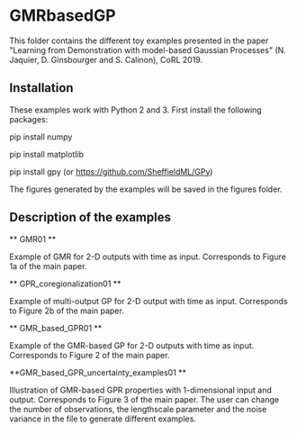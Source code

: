 # GMRbasedGP
This folder contains the different toy examples presented in the paper "Learning from Demonstration with model-based Gaussian Processes" (N. Jaquier, D. Ginsbourger and S. Calinon), CoRL 2019.


## Installation
These examples work with Python 2 and 3. First install the following packages:

pip install numpy

pip install matplotlib

pip install gpy  (or https://github.com/SheffieldML/GPy)

The figures generated by the examples will be saved in the figures folder.

## Description of the examples

** GMR01 **

Example of GMR for 2-D outputs with time as input. Corresponds to Figure 1a of the main paper.

** GPR_coregionalization01 **

Example of multi-output GP for 2-D output with time as input. Corresponds to Figure 2b of the main paper.

** GMR_based_GPR01 **

Example of the GMR-based GP for 2-D outputs with time as input. Corresponds to Figure 2 of the main paper.

**GMR_based_GPR_uncertainty_examples01 **

Illustration of GMR-based GPR properties with 1-dimensional input and output. Corresponds to Figure 3 of the main paper.
The user can change the number of observations, the lengthscale parameter and the noise variance in the file to generate different examples.
